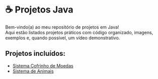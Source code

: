 # ☕ Projetos Java

Bem-vindo(a) ao meu repositório de projetos em Java!  
Aqui estão listados projetos práticos com código organizado, imagens, exemplos e, quando possível, um vídeo demonstrativo.

## Projetos incluídos:

- [Sistema Cofrinho de Moedas](./cofrinho_moedas)
- [Sistema de Animais](./sistema_animais)
